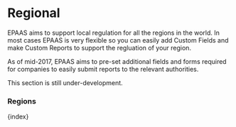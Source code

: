 <!-- add-breadcrumbs -->
# Regional

EPAAS aims to support local regulation for all the regions in the world. In most cases EPAAS is very flexible so you can easily add Custom Fields and make Custom Reports to support the regluation of your region.

As of mid-2017, EPAAS aims to pre-set additional fields and forms required for companies to easily submit reports to the relevant authorities.

This section is still under-development.

### Regions

{index}
